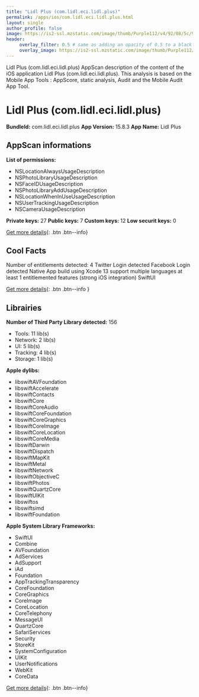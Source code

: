 ```yaml
---
title: "Lidl Plus (com.lidl.eci.lidl.plus)"
permalink: /apps/ios/com.lidl.eci.lidl.plus.html
layout: single
author_profile: false
image: https://is2-ssl.mzstatic.com/image/thumb/Purple112/v4/92/08/5c/92085c8a-c080-b293-f13f-e27cf7d9dc02/AppIcon-0-0-1x_U007emarketing-0-0-0-5-0-0-sRGB-0-0-0-GLES2_U002c0-512MB-85-220-0-0.png/512x512bb.jpg
header: 
     overlay_filter: 0.5 # same as adding an opacity of 0.5 to a black background
     overlay_image: https://is2-ssl.mzstatic.com/image/thumb/Purple112/v4/92/08/5c/92085c8a-c080-b293-f13f-e27cf7d9dc02/AppIcon-0-0-1x_U007emarketing-0-0-0-5-0-0-sRGB-0-0-0-GLES2_U002c0-512MB-85-220-0-0.png/512x512bb.jpg
---
```

Lidl Plus (com.lidl.eci.lidl.plus) AppScan description of the content of the iOS application Lidl Plus (com.lidl.eci.lidl.plus). This analysis is based on the Mobile App Tools : AppScore, static analysis, Audit and the Mobile Audit App Tool.

# Lidl Plus (com.lidl.eci.lidl.plus)

**BundleId:** com.lidl.eci.lidl.plus
**App Version:** 15.8.3
**App Name:** Lidl Plus


## AppScan informations 

**List of permissions:** 
- NSLocationAlwaysUsageDescription
- NSPhotoLibraryUsageDescription
- NSFaceIDUsageDescription
- NSPhotoLibraryAddUsageDescription
- NSLocationWhenInUseUsageDescription
- NSUserTrackingUsageDescription
- NSCameraUsageDescription
  
  
**Private keys:** 27
**Public keys:** 7
**Custom keys:** 12
**Low securit keys:** 0
  
[Get more details](/pricing.html){: .btn .btn--info}

## Cool Facts

Number of entitlements detected: 4
Twitter Login detected
Facebook Login detected
Native App
build using Xcode 13
support multiple languages
at least 1 entitlemented features (strong iOS integration)
SwiftUI
  
[Get more details](/pricing.html){: .btn .btn--info }

## Librairies 
**Number of Third Party Library detected:** 156
- Tools: 11 lib(s)
- Network: 2 lib(s)
- UI: 5 lib(s)
- Tracking: 4 lib(s)
- Storage: 1 lib(s)


**Apple dylibs:**
- libswiftAVFoundation
- libswiftAccelerate
- libswiftContacts
- libswiftCore
- libswiftCoreAudio
- libswiftCoreFoundation
- libswiftCoreGraphics
- libswiftCoreImage
- libswiftCoreLocation
- libswiftCoreMedia
- libswiftDarwin
- libswiftDispatch
- libswiftMapKit
- libswiftMetal
- libswiftNetwork
- libswiftObjectiveC
- libswiftPhotos
- libswiftQuartzCore
- libswiftUIKit
- libswiftos
- libswiftsimd
- libswiftFoundation


**Apple System Library Frameworks:**
- SwiftUI
- Combine
- AVFoundation
- AdServices
- AdSupport
- iAd
- Foundation
- AppTrackingTransparency
- CoreFoundation
- CoreGraphics
- CoreImage
- CoreLocation
- CoreTelephony
- MessageUI
- QuartzCore
- SafariServices
- Security
- StoreKit
- SystemConfiguration
- UIKit
- UserNotifications
- WebKit
- CoreData


  
[Get more details](/pricing.html){: .btn .btn--info}


